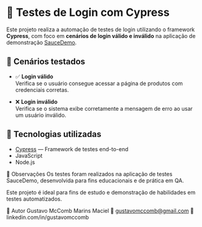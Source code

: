# 🔐 Testes de Login com Cypress

Este projeto realiza a automação de testes de login utilizando o framework **Cypress**, com foco em **cenários de login válido e inválido** na aplicação de demonstração [SauceDemo](https://www.saucedemo.com/).

## 🧪 Cenários testados

- ✅ **Login válido**  
  Verifica se o usuário consegue acessar a página de produtos com credenciais corretas.
  
- ❌ **Login inválido**  
  Verifica se o sistema exibe corretamente a mensagem de erro ao usar um usuário inválido.

## 🚀 Tecnologias utilizadas

- [Cypress](https://www.cypress.io/) — Framework de testes end-to-end
- JavaScript
- Node.js

📌 Observações
Os testes foram realizados na aplicação de testes SauceDemo, desenvolvida para fins educacionais e de prática em QA.

Este projeto é ideal para fins de estudo e demonstração de habilidades em testes automatizados.

💼 Autor
Gustavo McComb Marins Maciel
📧 gustavomccomb@gmail.com
🔗 linkedin.com/in/gustavomccomb
